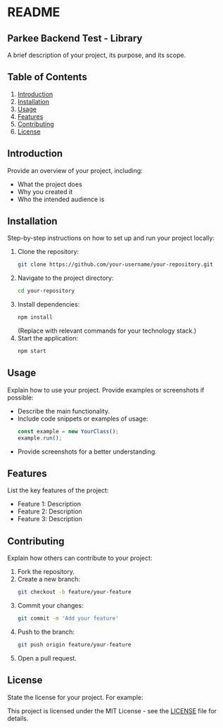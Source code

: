 # README

## Parkee Backend Test - Library

A brief description of your project, its purpose, and its scope.

## Table of Contents

1. [Introduction](#introduction)
2. [Installation](#installation)
3. [Usage](#usage)
4. [Features](#features)
5. [Contributing](#contributing)
6. [License](#license)

## Introduction

Provide an overview of your project, including:
- What the project does
- Why you created it
- Who the intended audience is

## Installation

Step-by-step instructions on how to set up and run your project locally:

1. Clone the repository:
   ```bash
   git clone https://github.com/your-username/your-repository.git
   ```
2. Navigate to the project directory:
   ```bash
   cd your-repository
   ```
3. Install dependencies:
   ```bash
   npm install
   ```
   (Replace with relevant commands for your technology stack.)
4. Start the application:
   ```bash
   npm start
   ```

## Usage

Explain how to use your project. Provide examples or screenshots if possible:

- Describe the main functionality.
- Include code snippets or examples of usage:
  ```javascript
  const example = new YourClass();
  example.run();
  ```
- Provide screenshots for a better understanding.

## Features

List the key features of the project:
- Feature 1: Description
- Feature 2: Description
- Feature 3: Description

## Contributing

Explain how others can contribute to your project:

1. Fork the repository.
2. Create a new branch:
   ```bash
   git checkout -b feature/your-feature
   ```
3. Commit your changes:
   ```bash
   git commit -m 'Add your feature'
   ```
4. Push to the branch:
   ```bash
   git push origin feature/your-feature
   ```
5. Open a pull request.

## License

State the license for your project. For example:

This project is licensed under the MIT License - see the [LICENSE](LICENSE) file for details.

